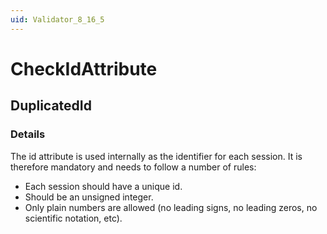 ```yaml
---
uid: Validator_8_16_5
---
```


# CheckIdAttribute

## DuplicatedId

<!-- Description, Properties, ... sections are auto-generated. -->
<!-- REPLACE ME AUTO-GENERATION -->

### Details

The id attribute is used internally as the identifier for each session.
It is therefore mandatory and needs to follow a number of rules:
- Each session should have a unique id.
- Should be an unsigned integer.
- Only plain numbers are allowed (no leading signs, no leading zeros, no scientific notation, etc).

<!-- Uncomment to add example code -->
<!--### Example code-->
